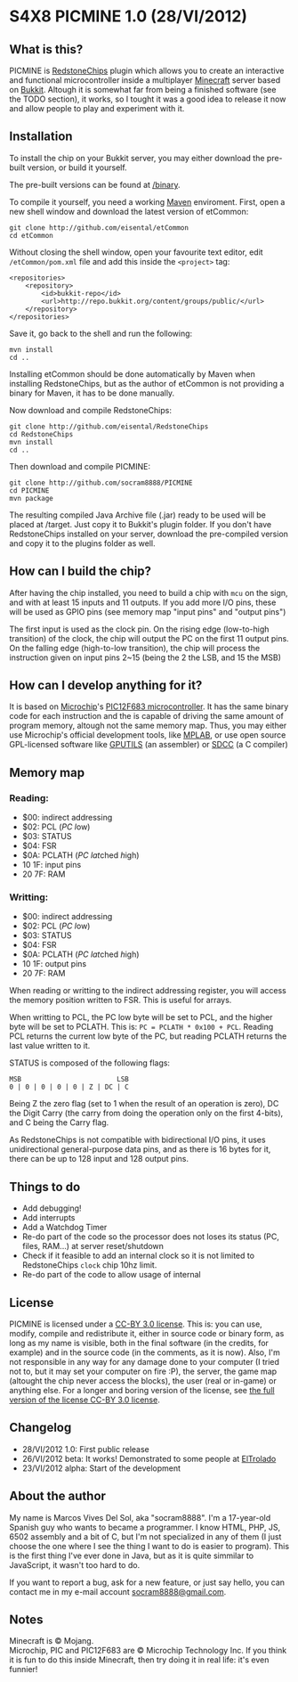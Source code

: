 S4X8 PICMINE 1.0 (28/VI/2012)
=============================

What is this?
-------------

PICMINE is [RedstoneChips] plugin which allows you to create an interactive and functional microcontroller inside a multiplayer [Minecraft] server based on [Bukkit]. Altough it is somewhat far from being a finished software (see the TODO section), it works, so I tought it was a good idea to release it now and allow people to play and experiment with it.

Installation
------------

To install the chip on your Bukkit server, you may either download the pre-built version, or build it yourself.

The pre-built versions can be found at [/binary].

To compile it yourself, you need a working [Maven] enviroment. First, open a new shell window and download the latest version of etCommon:

	git clone http://github.com/eisental/etCommon
	cd etCommon

Without closing the shell window, open your favourite text editor, edit `/etCommon/pom.xml` file and add this inside the `<project>` tag:

	<repositories>
		<repository>
			<id>bukkit-repo</id>
			<url>http://repo.bukkit.org/content/groups/public/</url>
		</repository>
	</repositories>

Save it, go back to the shell and run the following:

	mvn install
	cd ..
	
Installing etCommon should be done automatically by Maven when installing RedstoneChips, but as the author of etCommon is not providing a binary for Maven, it has to be done manually.

Now download and compile RedstoneChips:
	
	git clone http://github.com/eisental/RedstoneChips
	cd RedstoneChips
	mvn install
	cd ..
	
Then download and compile PICMINE:

	git clone http://github.com/socram8888/PICMINE
	cd PICMINE
	mvn package
	
The resulting compiled Java Archive file (.jar) ready to be used will be placed at /target. Just copy it to Bukkit's plugin folder. If you don't have RedstoneChips installed on your server, download the pre-compiled version and copy it to the plugins folder as well.

How can I build the chip?
-------------------------

After having the chip installed, you need to build a chip with `mcu` on the sign, and with at least 15 inputs and 11 outputs. If you add more I/O pins, these will be used as GPIO pins (see memory map "input pins" and "output pins")

The first input is used as the clock pin. On the rising edge (low-to-high transition) of the clock, the chip will output the PC on the first 11 output pins. On the falling edge (high-to-low transition), the chip will process the instruction given on input pins 2~15 (being the 2 the LSB, and 15 the MSB)

How can I develop anything for it?
----------------------------------

It is based on [Microchip]'s [PIC12F683 microcontroller]. It has the same binary code for each instruction and the is capable of driving the same amount of program memory, altough not the same memory map. Thus, you may either use Microchip's official development tools, like [MPLAB], or use open source GPL-licensed software like [GPUTILS] (an assembler) or [SDCC] (a C compiler)

Memory map
----------

### Reading:
 * $00: indirect addressing
 * $02: PCL (*PC l*ow)
 * $03: STATUS
 * $04: FSR
 * $0A: PCLATH (*PC lat*ched *h*igh)
 * $10~$1F: input pins
 * $20~$7F: RAM

### Writting:
 * $00: indirect addressing
 * $02: PCL (*PC l*ow)
 * $03: STATUS
 * $04: FSR
 * $0A: PCLATH (*PC lat*ched *h*igh)
 * $10~$1F: output pins
 * $20~$7F: RAM

When reading or writting to the indirect addressing register, you will access the memory position written to FSR. This is useful for arrays.

When writting to PCL, the PC low byte will be set to PCL, and the higher byte will be set to PCLATH. This is: `PC = PCLATH * 0x100 + PCL`. Reading PCL returns the current low byte of the PC, but reading PCLATH returns the last value written to it.

STATUS is composed of the following flags:

	MSB                        LSB
	0 | 0 | 0 | 0 | 0 | Z | DC | C

Being Z the zero flag (set to 1 when the result of an operation is zero), DC the Digit Carry (the carry from doing the operation only on the first 4-bits), and C being the Carry flag.

As RedstoneChips is not compatible with bidirectional I/O pins, it uses unidirectional general-purpose data pins, and as there is 16 bytes for it, there can be up to 128 input and 128 output pins.

Things to do
------------

 * Add debugging!
 * Add interrupts
 * Add a Watchdog Timer
 * Re-do part of the code so the processor does not loses its status (PC, files, RAM...) at server reset/shutdown
 * Check if it feasible to add an internal clock so it is not limited to RedstoneChips `clock` chip 10hz limit.
 * Re-do part of the code to allow usage of internal 

License
-----

PICMINE is licensed under a [CC-BY 3.0 license]. This is: you can use, modify, compile and redistribute it, either in source code or binary form, as long as my name is visible, both in the final software (in the credits, for example) and in the source code (in the comments, as it is now). Also, I'm not responsible in any way for any damage done to your computer (I tried not to, but it may set your computer on fire :P), the server, the game map (altought the chip never access the blocks), the user (real or in-game) or anything else. For a longer and boring version of the license, see [the full version of the license CC-BY 3.0 license].

Changelog
---------
 * 28/VI/2012 1.0: First public release
 * 26/VI/2012 beta: It works! Demonstrated to some people at [ElTrolado]
 * 23/VI/2012 alpha: Start of the development

About the author
----------------

My name is Marcos Vives Del Sol, aka "socram8888". I'm a 17-year-old Spanish guy who wants to became a programmer. I know HTML, PHP, JS, 6502 assembly and a bit of C, but I'm not specialized in any of them (I just choose the one where I see the thing I want to do is easier to program). This is the first thing I've ever done in Java, but as it is quite simmilar to JavaScript, it wasn't too hard to do.

If you want to report a bug, ask for a new feature, or just say hello, you can contact me in my e-mail account [socram8888@gmail.com].

Notes
-----

Minecraft is © Mojang.  
Microchip, PIC and PIC12F683 are © Microchip Technology Inc. If you think it is fun to do this inside Minecraft, then try doing it in real life: it's even funnier!

  [/binary]: https://github.com/socram8888/PICMINE/tree/master/binary/
  [Bukkit]: http://bukkit.org/
  [CC-BY 3.0 license]: http://creativecommons.org/licenses/by-sa/3.0/
  [ElTrolado]: http://www.eltrolado.com/
  [GPUTILS]: http://gputils.sourceforge.net/
  [Maven]: http://maven.apache.org/
  [Microchip]: http://www.microchip.com/
  [Minecraft]: http://www.minecraft.net/
  [MPLAB]: http://www.microchip.com/stellent/idcplg?IdcService=SS_GET_PAGE&nodeId=1406&dDocName=en019469
  [PIC12F683 microcontroller]: http://www.microchip.com/wwwproducts/Devices.aspx?dDocName=en010115
  [RedstoneChips]: http://eisental.github.com/RedstoneChips/
  [SDCC]: http://sdcc.sourceforge.net/
  [socram8888@gmail.com]: mailto:socram8888@gmail.com
  [the full version of the license CC-BY 3.0 license]: http://creativecommons.org/licenses/by-sa/3.0/legalcode
